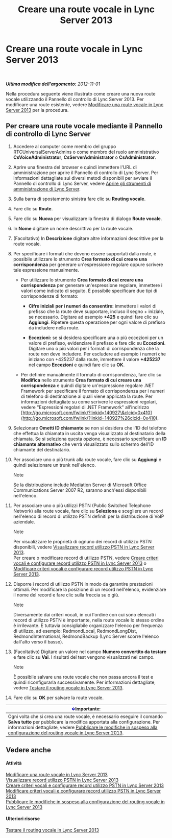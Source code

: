 ﻿---
title: Creare una route vocale in Lync Server 2013
TOCTitle: Creare una route vocale in Lync Server 2013
ms:assetid: d189057d-cc9d-4622-9d10-f5385d703faf
ms:mtpsurl: https://technet.microsoft.com/it-it/library/Gg398898(v=OCS.15)
ms:contentKeyID: 49302055
ms.date: 08/24/2015
mtps_version: v=OCS.15
ms.translationtype: HT
---

# Creare una route vocale in Lync Server 2013

 

_**Ultima modifica dell'argomento:** 2012-11-01_

Nella procedura seguente viene illustrato come creare una nuova route vocale utilizzando il Pannello di controllo di Lync Server 2013. Per modificare una route esistente, vedere [Modificare una route vocale in Lync Server 2013](lync-server-2013-modify-a-voice-route.md) per la procedura.

## Per creare una route vocale mediante il Pannello di controllo di Lync Server

1.  Accedere al computer come membro del gruppo RTCUniversalServerAdmins o come membro del ruolo amministrativo **CsVoiceAdministrator**, **CsServerAdministrator** o **CsAdministrator**.

2.  Aprire una finestra del browser e quindi immettere l'URL di amministrazione per aprire il Pannello di controllo di Lync Server. Per informazioni dettagliate sui diversi metodi disponibili per avviare il Pannello di controllo di Lync Server, vedere [Aprire gli strumenti di amministrazione di Lync Server](lync-server-2013-open-lync-server-administrative-tools.md).

3.  Sulla barra di spostamento sinistra fare clic su **Routing vocale**.

4.  Fare clic su **Route**.

5.  Fare clic su **Nuova** per visualizzare la finestra di dialogo **Route vocale**.

6.  In **Nome** digitare un nome descrittivo per la route vocale.

7.  (Facoltativo) In **Descrizione** digitare altre informazioni descrittive per la route vocale.

8.  Per specificare i formati che devono essere supportati dalla route, è possibile utilizzare lo strumento **Crea formato di cui creare una corrispondenza** per generare un'espressione regolare oppure scrivere tale espressione manualmente.
    
      - Per utilizzare lo strumento **Crea formato di cui creare una corrispondenza** per generare un'espressione regolare, immettere i valori come indicato di seguito. È possibile specificare due tipi di corrispondenze di formato:
        
          - **Cifre iniziali per i numeri da consentire:** immettere i valori di prefisso che la route deve supportare, incluso il segno + iniziale, se necessario. Digitare ad esempio **+425** e quindi fare clic su **Aggiungi**. Ripetere questa operazione per ogni valore di prefisso da includere nella route.
        
          - **Eccezioni:** se si desidera specificare una o più eccezioni per un valore di prefisso, evidenziare il prefisso e fare clic su **Eccezioni**. Digitare uno o più valori per i formati di corrispondenza che la route *non* deve includere. Per escludere ad esempio i numeri che iniziano con +425237 dalla route, immettere il valore **+425237** nel campo **Eccezioni** e quindi fare clic su **OK**.
    
      - Per definire manualmente il formato di corrispondenza, fare clic su **Modifica** nello strumento **Crea formato di cui creare una corrispondenza** e quindi digitare un'espressione regolare .NET Framework per specificare il formato di corrispondenza per i numeri di telefono di destinazione ai quali viene applicata la route. Per informazioni dettagliate su come scrivere le espressioni regolari, vedere "Espressioni regolari di .NET Framework" all'indirizzo [http://go.microsoft.com/fwlink/?linkid=140927\&clcid=0x410](http://go.microsoft.com/fwlink/?linkid=140927%26clcid=0x410).

9.  Selezionare **Ometti ID chiamante** se non si desidera che l'ID del telefono che effettua la chiamata in uscita venga visualizzato al destinatario della chiamata. Se si seleziona questa opzione, è necessario specificare un **ID chiamante alternativo** che verrà visualizzato sullo schermo dell'ID chiamante del destinatario.

10. Per associare uno o più trunk alla route vocale, fare clic su **Aggiungi** e quindi selezionare un trunk nell'elenco.
    

    > [!NOTE]
    > Se la distribuzione include Mediation Server di Microsoft Office Communications Server 2007 R2, saranno anch'essi disponibili nell'elenco.



11. Per associare uno o più utilizzi PSTN (Public Switched Telephone Network) alla route vocale, fare clic su **Seleziona** e scegliere un record nell'elenco di record di utilizzo PSTN definiti per la distribuzione di VoIP aziendale.
    

    > [!NOTE]
    > Per visualizzare le proprietà di ognuno dei record di utilizzo PSTN disponibili, vedere <A href="lync-server-2013-view-pstn-usage-records.md">Visualizzare record utilizzo PSTN in Lync Server 2013</A>.<BR>Per creare o modificare record di utilizzo PSTN, vedere <A href="lync-server-2013-create-a-voice-policy-and-configure-pstn-usage-records.md">Creare criteri vocali e configurare record utilizzo PSTN in Lync Server 2013</A> o <A href="lync-server-2013-modify-a-voice-policy-and-configure-pstn-usage-records.md">Modificare criteri vocali e configurare record utilizzo PSTN in Lync Server 2013</A>.



12. Disporre i record di utilizzo PSTN in modo da garantire prestazioni ottimali. Per modificare la posizione di un record nell'elenco, evidenziare il nome del record e fare clic sulla freccia su o giù.
    

    > [!NOTE]
    > Diversamente dai criteri vocali, in cui l'ordine con cui sono elencati i record di utilizzo PSTN è importante, nella route vocale lo stesso ordine è irrilevante. È tuttavia consigliabile organizzare l'elenco per frequenza di utilizzo, ad esempio: RedmondLocal, RedmondLongDist, RedmondInternational, RedmondBackup (Lync Server scorre l'elenco dall'alto verso il basso).



13. (Facoltativo) Digitare un valore nel campo **Numero convertito da testare** e fare clic su **Vai**. I risultati del test vengono visualizzati nel campo.
    

    > [!NOTE]
    > È possibile salvare una route vocale che non passa ancora il test e quindi riconfigurarla successivamente. Per informazioni dettagliate, vedere <A href="lync-server-2013-test-voice-routing.md">Testare il routing vocale in Lync Server 2013</A>.



14. Fare clic su **OK** per salvare la route vocale.

<table>
<thead>
<tr class="header">
<th><img src="images/Gg412908.important(OCS.15).gif" title="important" alt="important" />Importante:</th>
</tr>
</thead>
<tbody>
<tr class="odd">
<td>Ogni volta che si crea una route vocale, è necessario eseguire il comando <strong>Salva tutto</strong> per pubblicare la modifica apportata alla configurazione. Per informazioni dettagliate, vedere <a href="lync-server-2013-publish-pending-changes-to-the-voice-routing-configuration.md">Pubblicare le modifiche in sospeso alla configurazione del routing vocale in Lync Server 2013</a>.</td>
</tr>
</tbody>
</table>


## Vedere anche

#### Attività

[Modificare una route vocale in Lync Server 2013](lync-server-2013-modify-a-voice-route.md)  
[Visualizzare record utilizzo PSTN in Lync Server 2013](lync-server-2013-view-pstn-usage-records.md)  
[Creare criteri vocali e configurare record utilizzo PSTN in Lync Server 2013](lync-server-2013-create-a-voice-policy-and-configure-pstn-usage-records.md)  
[Modificare criteri vocali e configurare record utilizzo PSTN in Lync Server 2013](lync-server-2013-modify-a-voice-policy-and-configure-pstn-usage-records.md)  
[Pubblicare le modifiche in sospeso alla configurazione del routing vocale in Lync Server 2013](lync-server-2013-publish-pending-changes-to-the-voice-routing-configuration.md)  

#### Ulteriori risorse

[Testare il routing vocale in Lync Server 2013](lync-server-2013-test-voice-routing.md)

